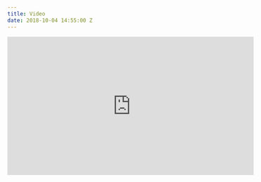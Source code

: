 ```yaml
---
title: Video
date: 2018-10-04 14:55:00 Z
---
```


<iframe width="560" height="315" src="https://www.youtube-nocookie.com/embed/J---aiyznGQ?rel=0&showinfo=0" frameborder="0" allow="autoplay; encrypted-media" allowfullscreen></iframe>
